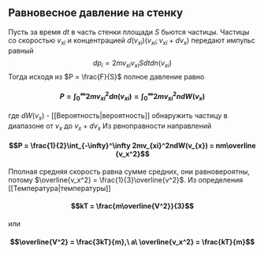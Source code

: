 ## Равновесное давление на стенку
Пусть за время $dt$ в часть стенки площади $S$ бьются частицы. Частицы со скоростью $v_{xi}$ и концентрацией $d(v_{xi}) (v_{xi}; v_{xi} + dv_x)$ передают импульс равный 
$$dp_i = 2mv_{xi}v_{xi}Sdt dn(v_{xi})$$
Тогда исходя из $P = \frac{F}{S}$ полное давление равно 
#### $$P = \int_0^\infty 2mv_{xi}^2dn(v_{xi}) = \int_0^\infty 2mv_{xi}^2ndW(v_{x})$$
где $dW(v_{x})$ - [[Вероятность|вероятность]] обнаружить частицу в диапазоне от $v_x$ до $v_x+dv_x$
Из рвноправности направлений 
#### $$P = \frac{1}{2}\int_{-\infty}^\infty 2mv_{xi}^2ndW(v_{x}) = nm\overline {v_x^2}$$
Пполная средняя скорость равна сумме средних, они равновероятны, потому $\overline{v_x^2} = \frac{1}{3}\overline{v^2}$. Из определения [[Температура|температуры]] 
#### $$kT = \frac{m\overline{V^2}}{3}$$
или 
#### $$\overline{V^2} = \frac{3kT}{m},\ a\ \overline{v_x^2} = \frac{kT}{m}$$
